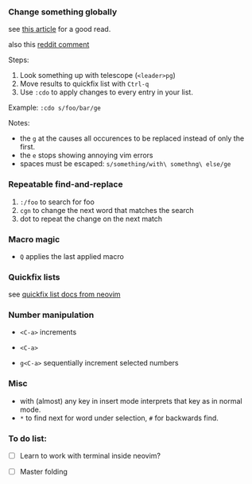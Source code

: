 ### Change something globally

see [this article](https://thevaluable.dev/vim-search-find-replace/) for a good read.

also this [reddit comment](https://www.reddit.com/r/neovim/comments/i5iptq/comment/g0vpn8j/?utm_source=share&utm_medium=web2x&context=3)

Steps:

1. Look something up with telescope (`<leader>pg`)
2. Move results to quickfix list with `Ctrl-q`
3. Use `:cdo` to apply changes to every entry in your list.

Example: `:cdo s/foo/bar/ge`

Notes:

- the `g` at the causes all occurences to be replaced instead of only the first.
- the `e` stops showing annoying vim errors
- spaces must be escaped: `s/something/with\ somethng\ else/ge`

### Repeatable find-and-replace

1. `:/foo` to search for foo
2. `cgn` to change the next word that matches the search
3. dot to repeat the change on the next match

### Macro magic

- `Q` applies the last applied macro

### Quickfix lists

see [quickfix list docs from neovim](http://neovim.io/doc/user/quickfix.html#quickfix-error-lists)

### Number manipulation

- `<C-a>` increments

- `<C-a>`

- `g<C-a>` sequentially increment selected numbers

### Misc

- <alt> with (almost) any key in insert mode interprets that key as in normal mode.
- `*` to find next for word under selection, `#` for backwards find.


### To do list:
- [ ] Learn to work with terminal inside neovim?
- [ ] Master folding

